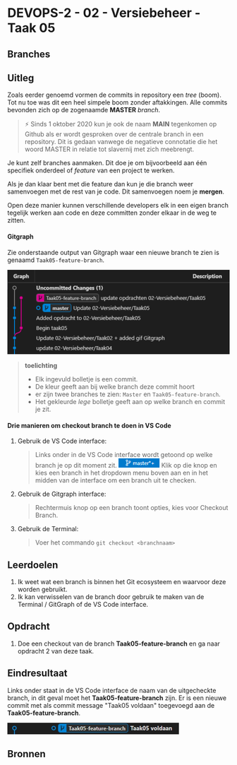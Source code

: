 # DEVOPS-2 - 02 - Versiebeheer - Taak 05

## Branches
## Uitleg

Zoals eerder genoemd vormen de commits in repository een _tree_ (boom). Tot nu toe was dit een heel simpele boom zonder aftakkingen. Alle commits bevonden zich op de zogenaamde **MASTER** _branch_. 

> :zap: Sinds 1 oktober 2020 kun je ook de naam **MAIN** tegenkomen op Github als er wordt gesproken over de centrale branch in een repository. Dit is gedaan vanwege de negatieve connotatie die het woord MASTER in relatie tot slavernij met zich meebrengt.

Je kunt zelf branches aanmaken. Dit doe je om bijvoorbeeld aan één specifiek onderdeel of _feature_ van een project te werken. 

Als je dan klaar bent met die feature dan kun je die branch weer samenvoegen met de rest van je code. Dit samenvoegen noem je **mergen**.

Open deze manier kunnen verschillende developers elk in een eigen branch tegelijk werken aan code en deze committen zonder elkaar in de weg te zitten.
#### Gitgraph

Zie onderstaande output van Gitgraph waar een nieuwe branch te zien is genaamd `Taak05-feature-branch`. 

![Gitgraph output met een branch](img/git-gitgraph-branches.png)

> **toelichting**  
> * Elk ingevuld bolletje is een commit. 
> * De kleur geeft aan bij welke branch deze commit hoort 
> * er zijn twee branches te zien: `Master` en `Taak05-feature-branch`. 
> * Het gekleurde _lege_ bolletje geeft aan op welke branch en commit je zit.

#### Drie manieren om checkout branch te doen in VS Code
1. Gebruik de VS Code interface:
   > Links onder in de VS Code interface wordt getoond op welke branch je op dit moment zit. ![Checkout branch Git interface](img/git-vs-code-checkout-branch.png) Klik op die knop en kies een branch in het dropdown menu boven aan en in het midden van de interface om een branch uit te checken.
2. Gebruik de Gitgraph interface:
    > Rechtermuis knop op een branch toont opties, kies voor Checkout Branch.
3. Gebruik de Terminal:
    > Voer het commando `git checkout <branchnaam>`

## Leerdoelen

1. Ik weet wat een branch is binnen het Git ecosysteem en waarvoor deze worden gebruikt.
2. Ik kan verwisselen van de branch door gebruik te maken van de Terminal / GitGraph of de VS Code interface. 

## Opdracht

1. Doe een checkout van de branch **Taak05-feature-branch** en ga naar opdracht 2 van deze taak.
## Eindresultaat

Links onder staat in de VS Code interface de naam van de uitgecheckte branch, in dit geval moet het **Taak05-feature-branch** zijn. Er is een nieuwe commit met als commit message "Taak05 voldaan" toegevoegd aan de **Taak05-feature-branch**.

![](img/eindres-taak05-voldaan.jpg)

## Bronnen